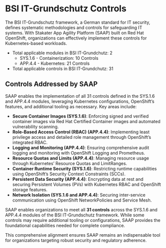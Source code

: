 # BSI IT-Grundschutz Controls

The BSI IT-Grundschutz framework, a German standard for IT security, defines systematic methodologies and controls for safeguarding IT systems. With Stakater App Agility Platform (SAAP) built on Red Hat OpenShift, organizations can effectively implement these controls for Kubernetes-based workloads.

- Total applicable modules in BSI IT-Grundchutz: 2
    - SYS.1.6 - Containerization: 10 Controls
    - APP.4.4 - Kubernetes: 21 Controls
- Total applicable controls in BSI IT-Grundchutz: 31

## Controls Addressed by SAAP

SAAP enables the implementation of all 31 controls defined in the SYS.1.6 and APP.4.4 modules, leveraging Kubernetes configurations, OpenShift’s features, and additional tooling as necessary. Key areas include:

- **Secure Container Images (SYS.1.6)**: Enforcing signed and verified container images via Red Hat Certified Container images and automated vulnerability scanning.
- **Role-Based Access Control (RBAC) (APP.4.4)**: Implementing least privilege access and detailed role management through OpenShift’s integrated RBAC.
- **Logging and Monitoring (APP.4.4)**: Ensuring comprehensive audit logging and monitoring with OpenShift Logging and Prometheus.
- **Resource Quotas and Limits (APP.4.4)**: Managing resource usage through Kubernetes’ Resource Quotas and LimitRanges.
- **Container Runtime Security (SYS.1.6)**: Restricting runtime capabilities using OpenShift’s Security Context Constraints (SCCs).
- **Persistent Data Security (APP.4.4)**: Encrypting data at rest and securing Persistent Volumes (PVs) with Kubernetes RBAC and OpenShift storage features.
- **Network Isolation (SYS.1.6 and APP.4.4)**: Securing inter-service communication using OpenShift NetworkPolicies and Service Mesh.

SAAP enables organizations to meet all **31 controls** across the SYS.1.6 and APP.4.4 modules of the BSI IT-Grundschutz framework. While some controls may require additional tooling or configurations, SAAP provides the foundational capabilities needed for complete compliance.

This comprehensive alignment ensures SAAP remains an indispensable tool for organizations targeting robust security and regulatory adherence.
